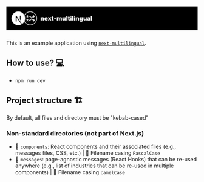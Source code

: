 # ![next-multilingual](../assets/next-multilingual-banner.svg)

This is an example application using [`next-multilingual`](https://github.com/Avansai/next-multilingual).

## How to use? 💻

- `npm run dev`

## Project structure 🏗️

By default, all files and directory must be "kebab-cased"

### Non-standard directories (not part of Next.js)

- 📁 `components`: React components and their associated files (e.g., messages files, CSS, etc.) | 💼 Filename casing `PascalCase`
- 📁 `messages`: page-agnostic messages (React Hooks) that can be re-used anywhere (e.g., list of industries that can be re-used in multiple components) | 💼 Filename casing `camelCase`
